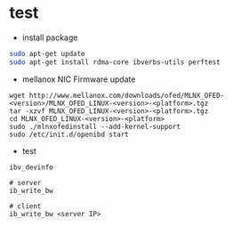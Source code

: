 # test

- install package
```bash
sudo apt-get update
sudo apt-get install rdma-core ibverbs-utils perftest
```
- mellanox NIC Firmware update
```
wget http://www.mellanox.com/downloads/ofed/MLNX_OFED-<version>/MLNX_OFED_LINUX-<version>-<platform>.tgz
tar -xzvf MLNX_OFED_LINUX-<version>-<platform>.tgz
cd MLNX_OFED_LINUX-<version>-<platform>
sudo ./mlnxofedinstall --add-kernel-support
sudo /etc/init.d/openibd start
```
- test
```
ibv_devinfo

# server
ib_write_bw

# client
ib_write_bw <server IP>
```
